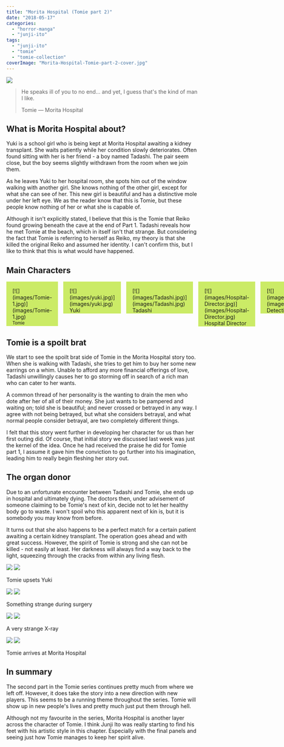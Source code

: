 ```yaml
---
title: "Morita Hospital (Tomie part 2)"
date: "2018-05-17"
categories: 
  - "horror-manga"
  - "junji-ito"
tags: 
  - "junji-ito"
  - "tomie"
  - "tomie-collection"
coverImage: "Morita-Hospital-Tomie-part-2-cover.jpg"
---
```


[![](images/Morita-Hospital-Tomie-part-2-cover.jpg)](images/Morita-Hospital-Tomie-part-2-cover.jpg)

> He speaks ill of you to no end... and yet, I guess that's the kind of man I like.
> 
> Tomie — Morita Hospital

## What is Morita Hospital about?

Yuki is a school girl who is being kept at Morita Hospital awaiting a kidney transplant. She waits patiently while her condition slowly deteriorates. Often found sitting with her is her friend - a boy named Tadashi. The pair seem close, but the boy seems slightly withdrawn from the room when we join them.

As he leaves Yuki to her hospital room, she spots him out of the window walking with another girl. She knows nothing of the other girl, except for what she can see of her. This new girl is beautiful and has a distinctive mole under her left eye. We as the reader know that this is Tomie, but these people know nothing of her or what she is capable of.

Although it isn't explicitly stated, I believe that this is the Tomie that Reiko found growing beneath the cave at the end of Part 1. Tadashi reveals how he met Tomie at the beach, which in itself isn't that strange. But considering the fact that Tomie is referring to herself as Reiko, my theory is that she killed the original Reiko and assumed her identity. I can't confirm this, but I like to think that this is what would have happened.

## Main Characters
<style>
figure {
        padding: 1rem 1rem 0;
        margin: 0;
        background-color: #cbeb66;
    }
    figure > p {
            margin: 0;
        }
        figcaption {
                font-size: .8em;
                line-height: 1rem;
            }
</style>


<!-- <div style"display:flex;"> -->
<ul style="display:flex;gap: 1em;justify-content: flex-start;list-style-type:none;padding-left:0;">
<li><figure>
[![](images/Tomie-1.jpg)](images/Tomie-1.jpg)

<figcaption>Tomie</figcaption>
</figure>

<li><figure>
[![](images/yuki.jpg)](images/yuki.jpg)

Yuki
</figure>

<li><figure>
[![](images/Tadashi.jpg)](images/Tadashi.jpg)

Tadashi
</figure>

<li><figure>
[![](images/Hospital-Director.jpg)](images/Hospital-Director.jpg)

Hospital Director
</figure>

<li><figure>
[![](images/Detective.jpg)](images/Detective.jpg)

Detective
</figure>
</ul>
<!-- </div> -->

</div>

## Tomie is a spoilt brat

We start to see the spoilt brat side of Tomie in the Morita Hospital story too. When she is walking with Tadashi, she tries to get him to buy her some new earrings on a whim. Unable to afford any more financial offerings of love, Tadashi unwillingly causes her to go storming off in search of a rich man who can cater to her wants.

A common thread of her personality is the wanting to drain the men who dote after her of all of their money. She just wants to be pampered and waiting on; told she is beautiful; and never crossed or betrayed in any way. I agree with not being betrayed, but what she considers betrayal, and what normal people consider betrayal, are two completely different things.

I felt that this story went further in developing her character for us than her first outing did. Of course, that initial story we discussed last week was just the kernel of the idea. Once he had received the praise he did for Tomie part 1, I assume it gave him the conviction to go further into his imagination, leading him to really begin fleshing her story out.

## The organ donor

Due to an unfortunate encounter between Tadashi and Tomie, she ends up in hospital and ultimately dying. The doctors then, under advisement of someone claiming to be Tomie's next of kin, decide not to let her healthy body go to waste. I won't spoil who this apparent next of kin is, but it is somebody you may know from before.

It turns out that she also happens to be a perfect match for a certain patient awaiting a certain kidney transplant. The operation goes ahead and with great success. However, the spirit of Tomie is strong and she can not be killed - not easily at least. Her darkness will always find a way back to the light, squeezing through the cracks from within any living flesh.

[![](images/Tomie-upsets-Yuki.jpg)](images/Tomie-upsets-Yuki.jpg)
[![](images/Tomie-upsets-Yuki.jpg)](images/Tomie-upsets-Yuki.jpg)

Tomie upsets Yuki

[![](images/Something-strange-during-surgery.jpg)](images/Something-strange-during-surgery.jpg)
[![](images/Something-strange-during-surgery.jpg)](images/Something-strange-during-surgery.jpg)

Something strange during surgery

[![](images/A-very-strange-X-ray.jpg)](images/A-very-strange-X-ray.jpg)
[![](images/A-very-strange-X-ray.jpg)](images/A-very-strange-X-ray.jpg)

A very strange X-ray

[![](images/Tomie-arrives-at-Morita-Hospital.jpg)](images/Tomie-arrives-at-Morita-Hospital.jpg)
[![](images/Tomie-arrives-at-Morita-Hospital.jpg)](images/Tomie-arrives-at-Morita-Hospital.jpg)

Tomie arrives at Morita Hospital

## In summary

The second part in the Tomie series continues pretty much from where we left off. However, it does take the story into a new direction with new players. This seems to be a running theme throughout the series. Tomie will show up in new people's lives and pretty much just put them through hell.

Although not my favourite in the series, Morita Hospital is another layer across the character of Tomie. I think Junji Ito was really starting to find his feet with his artistic style in this chapter. Especially with the final panels and seeing just how Tomie manages to keep her spirit alive.
